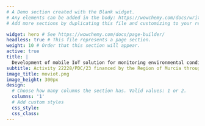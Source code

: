 ```yaml
---
# A Demo section created with the Blank widget.
# Any elements can be added in the body: https://wowchemy.com/docs/writing-markdown-latex/
# Add more sections by duplicating this file and customizing to your requirements.

widget: hero # See https://wowchemy.com/docs/page-builder/
headless: true # This file represents a page section.
weight: 10 # Order that this section will appear.
active: true
title: |
  Development of mobile IoT solution for monitoring environmental conditions (MovIoT)
subtitle: Activity 22228/PDC/23 financed by the Region of Murcia through the Regional Program of Support for the Transfer and Valorization of Knowledge and Scientific Entrepreneurship of the Seneca Foundation - Science and Technology Agency of the Region of Murcia.
image_title: moviot.png
image_height: 300px
design:
  # Choose how many columns the section has. Valid values: 1 or 2.
  columns: '1'
  # Add custom styles
  css_style:
  css_class:
---
```

